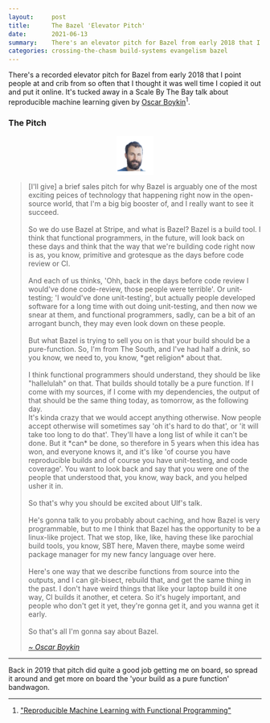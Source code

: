 ```yaml
---
layout:     post
title:      The Bazel 'Elevator Pitch'
date:       2021-06-13
summary:    There's an elevator pitch for Bazel from early 2018 that I point people at and crib from so often that I thought it was well time I copied it out and put it online.  
categories: crossing-the-chasm build-systems evangelism bazel
---
```


There's a recorded elevator pitch for Bazel from early 2018 that I point people at and crib from so often that I thought it was well time I copied it out and put it online. 
It's tucked away in a Scale By The Bay talk about reproducible machine learning given by [Oscar Boykin](https://twitter.com/posco)<sup>1</sup>.

### The Pitch

<div style="display: flex; justify-content: center">
    <img style="align: center" src="/images/posts/bazel_elevator_pitch/oscar-boykin.png">
</div>

<blockquote>
  <p>
  [I'll give] a brief sales pitch for why Bazel is arguably one of the most exciting peices of technology that happening right now in the open-source world, that I'm a big big booster of, and I really want to see it succeed.<br><br>
  So we do use Bazel at Stripe, and what is Bazel? Bazel is a build tool. I think that functional programmers, in the future, will look back on these days and think that the way that we're building code right now is as, you know, primitive and grotesque as the days before code review or CI.<br><br>
  And each of us thinks, 'Ohh, back in the days before code review I would've done code-review, those people were terrible'. Or unit-testing; 'I would've done unit-testing', but actually people developed software for a long time with out doing unit-testing, and then now we snear at them, and functional programmers, sadly, can be a bit of an arrogant bunch, they may even look down on these people.<br><br>
  But what Bazel is trying to sell you on is that your build should be a pure-function. So, I'm from The South, and I've had half a drink, so you know, we need to, you know, *get religion* about that.<br><br>
  I think functional programmers should understand, they should be like "hallelulah" on that. That builds should totally be a pure function. If I come with my sources, if I come with my dependencies, the output of that should be the same thing today, as tomorrow, as the following day.<br>
  It's kinda crazy that we would accept anything otherwise. Now people accept otherwise will sometimes say 'oh it's hard to do that', or 'it will take too long to do that'. They'll have a long list of while it can't be done. But it *can* be done, so therefore in 5 years when this idea has won, and everyone knows it, and it's like 'of course you have reproducible builds and of course you have unit-testing, and code coverage'. You want to look back and say that you were one of the people that understood that, you know, way back, and you helped usher it in.<br><br>
  So that's why you should be excited about Ulf's talk.<br><br>
  He's gonna talk to you probably about caching, and how Bazel is very programmable, but to me I think that Bazel has the opportunity to be a linux-like project. That we stop, like, like, having these like parochial build tools, you know, SBT here, Maven there, maybe some weird package manager for my new fancy language over here.<br><br>
  Here's one way that we describe functions from source into the outputs, and I can git-bisect, rebuild that, and get the same thing in the past. I don't have weird things that like your laptop build it one way, CI builds it another, et cetera. So it's hugely important, and people who don't get it yet, they're gonna get it, and you wanna get it early.<br><br>
  So that's all I'm gonna say about Bazel.<br>
  </p>
  <footer><a href="https://twitter.com/posco"><cite title="Oscar Boykin">~ Oscar Boykin</cite></a></footer>
</blockquote>

---

Back in 2019 that pitch did quite a good job getting me on board, so spread it around and get more on board the 'your build as a pure function' bandwagon. 

---

1. ["Reproducible Machine Learning with Functional Programming"](https://www.youtube.com/watch?v=t_Omlhh7IJc&t=30s)

